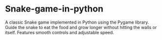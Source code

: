 # Snake-game-in-python
A classic Snake game implemented in Python using the Pygame library. Guide the snake to eat the food and grow longer without hitting the walls or itself. Features smooth controls and adjustable speed.

